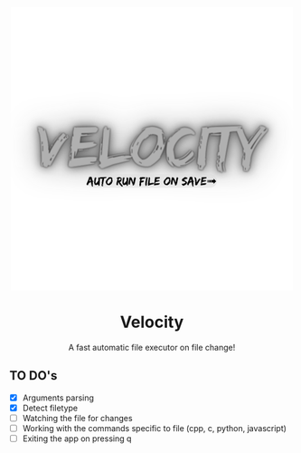 <p align='center'>
  <img align='center' src="./images/velocity-logo.png"/>
</p>
<h1 align="center"> Velocity </h1>

<p align='center'>
A fast automatic file executor on file change!
</p>

## TO DO's 

- [x] Arguments parsing
- [x] Detect filetype
- [ ] Watching the file for changes
- [ ] Working with the commands specific to file (cpp, c, python, javascript)
- [ ] Exiting the app on pressing q
